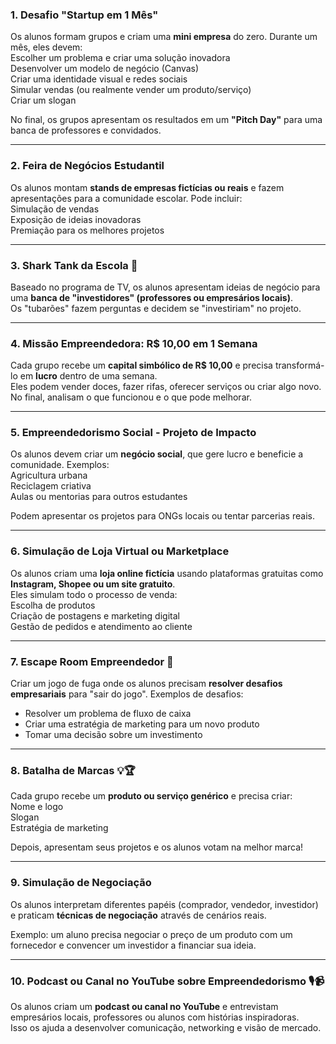 
### **1. Desafio "Startup em 1 Mês"**  
Os alunos formam grupos e criam uma **mini empresa** do zero. Durante um mês, eles devem:  
Escolher um problema e criar uma solução inovadora  
Desenvolver um modelo de negócio (Canvas)  
Criar uma identidade visual e redes sociais  
Simular vendas (ou realmente vender um produto/serviço)  
Criar um slogan 

No final, os grupos apresentam os resultados em um **"Pitch Day"** para uma banca de professores e convidados.  

---

### **2. Feira de Negócios Estudantil**  
Os alunos montam **stands de empresas fictícias ou reais** e fazem apresentações para a comunidade escolar. Pode incluir:  
Simulação de vendas  
Exposição de ideias inovadoras  
Premiação para os melhores projetos  

---

### **3. Shark Tank da Escola** 🦈  
Baseado no programa de TV, os alunos apresentam ideias de negócio para uma **banca de "investidores" (professores ou empresários locais)**.  
Os "tubarões" fazem perguntas e decidem se "investiriam" no projeto.  

---

### **4. Missão Empreendedora: R$ 10,00 em 1 Semana**  
Cada grupo recebe um **capital simbólico de R$ 10,00** e precisa transformá-lo em **lucro** dentro de uma semana.  
Eles podem vender doces, fazer rifas, oferecer serviços ou criar algo novo. No final, analisam o que funcionou e o que pode melhorar.  

---

### **5. Empreendedorismo Social - Projeto de Impacto**  
Os alunos devem criar um **negócio social**, que gere lucro e beneficie a comunidade. Exemplos:  
Agricultura urbana  
Reciclagem criativa  
Aulas ou mentorias para outros estudantes  

Podem apresentar os projetos para ONGs locais ou tentar parcerias reais.  

---

### **6. Simulação de Loja Virtual ou Marketplace**  
Os alunos criam uma **loja online fictícia** usando plataformas gratuitas como **Instagram, Shopee ou um site gratuito**.  
Eles simulam todo o processo de venda:  
Escolha de produtos  
Criação de postagens e marketing digital  
Gestão de pedidos e atendimento ao cliente  

---

### **7. Escape Room Empreendedor** 🔐  
Criar um jogo de fuga onde os alunos precisam **resolver desafios empresariais** para "sair do jogo". Exemplos de desafios:  
- Resolver um problema de fluxo de caixa  
- Criar uma estratégia de marketing para um novo produto  
- Tomar uma decisão sobre um investimento  

---

### **8. Batalha de Marcas** 💡🏆  
Cada grupo recebe um **produto ou serviço genérico** e precisa criar:  
Nome e logo  
Slogan  
Estratégia de marketing  

Depois, apresentam seus projetos e os alunos votam na melhor marca!  

---

### **9. Simulação de Negociação**  
Os alunos interpretam diferentes papéis (comprador, vendedor, investidor) e praticam **técnicas de negociação** através de cenários reais.  

Exemplo: um aluno precisa negociar o preço de um produto com um fornecedor e convencer um investidor a financiar sua ideia.  

---

### **10. Podcast ou Canal no YouTube sobre Empreendedorismo** 🎙️📹  
Os alunos criam um **podcast ou canal no YouTube** e entrevistam empresários locais, professores ou alunos com histórias inspiradoras.  
Isso os ajuda a desenvolver comunicação, networking e visão de mercado.  

